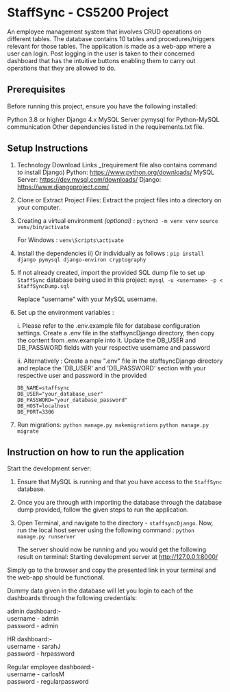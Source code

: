 # StaffSync - CS5200 Project

An employee management system that involves CRUD operations on different tables. The database 
contains 10 tables and procedures/triggers relevant for those tables. The application is made as a 
web-app where a user can login. Post logging in the user is taken to their concerned dashboard that
has the intuitive buttons enabling them to carry out operations that they are allowed to do.

## Prerequisites

Before running this project, ensure you have the following installed:

Python 3.8 or higher
Django 4.x
MySQL Server
pymysql for Python-MySQL communication
Other dependencies listed in the requirements.txt file. 


## Setup Instructions

1. Technology Download Links _(requirement file also contains command to install Django)
Python: https://www.python.org/downloads/ 
MySQL Server: https://dev.mysql.com/downloads/ 
Django: https://www.djangoproject.com/


2. Clone or Extract Project Files: Extract the project files into a directory on your computer.

3. Creating a virtual environment _(optional)_ : 
`python3 -m venv venv` 
`source venv/bin/activate`

     For Windows : 
    `venv\Scripts\activate`


4. Install the dependencies
    ii) Or individually as follows :
    `pip install django pymysql django-environ cryptography`



5. If not already created, import the provided SQL dump file to set up `StaffSync` database being used in this project: 
  `mysql -u <username> -p < StaffSyncDump.sql`

    Replace "username" with your MySQL username. 


6. Set up the environment variables :

    i. Please refer to the .env.example file for database configuration settings. 
    Create a .env file in the staffsyncDjango directory, then copy the content from .env.example 
    into it. Update the DB_USER and DB_PASSWORD fields with your respective username and password

    ii. Alternatively :
    Create a new ".env" file in the staffsyncDjango directory and replace the 'DB_USER' and 
    'DB_PASSWORD' section with your respective user and password in the provided  


       DB_NAME=staffsync
       DB_USER="your_database_user"
       DB_PASSWORD="your_database_password"
       DB_HOST=localhost
       DB_PORT=3306

    
7. Run migrations: 
 `python manage.py makemigrations`
 `python manage.py migrate`




## Instruction on how to run the application


Start the development server:

1. Ensure that MySQL is running and that you have access to the `StaffSync` database. 


2. Once you are through with importing the database through the database dump provided, follow the given steps to run the application.


3. Open Terminal, and navigate to the directory - `staffsyncDjango`. Now, run the local host server using the following command : 
`python manage.py runserver`

    The server should now be running and you would get the following result on terminal: 
    Starting development server at http://127.0.0.1:8000/

Simply go to the browser and copy the presented link in your terminal and the web-app should be functional.

Dummy data given in the database will let you login to each of the dashboards through the following credentials:

admin dashboard:- <br>
                    username - admin
                    <br>
                    password - admin

HR dashboard:- <br>
                    username - sarahJ
                    <br>
                    password - hrpassword

Regular employee dashboard:- <br>
                    username - carlosM
                    <br>
                    password - regularpassword




 











  

